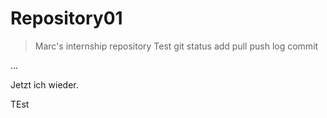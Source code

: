 # Repository01
> Marc's internship repository
Test
git status
add
pull
push
log
commit

...


Jetzt ich wieder. 



TEst

